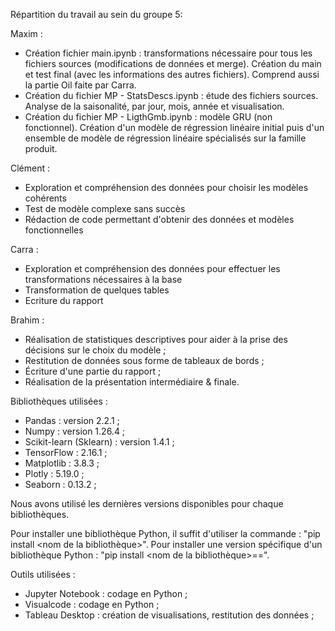 Répartition du travail au sein du groupe 5:


Maxim : 

- Création fichier main.ipynb : transformations nécessaire pour tous les fichiers sources (modifications de données et merge). Création du main et test final (avec les informations des autres fichiers). Comprend aussi la partie Oil faite par Carra.
- Création du fichier MP - StatsDescs.ipynb : étude des fichiers sources. Analyse de la saisonalité, par jour, mois, année et visualisation.
- Création du fichier MP - LigthGmb.ipynb : modèle GRU (non fonctionnel). Création d'un modèle de régression linéaire initial puis d'un ensemble de modèle de régression linéaire spécialisés sur la famille produit.

Clément :

- Exploration et compréhension des données pour choisir les modèles cohérents
- Test de modèle complexe sans succès
- Rédaction de code permettant d'obtenir des données et modèles fonctionnelles

Carra :

- Exploration et compréhension des données pour effectuer les transformations nécessaires à la base
- Transformation de quelques tables
- Ecriture du rapport

Brahim : 

- Réalisation de statistiques descriptives pour aider à la prise des décisions sur le choix du modèle ;
- Restitution de données sous forme de tableaux de bords ;
- Écriture d'une partie du rapport ;
- Réalisation de la présentation intermédiaire & finale.

Bibliothèques utilisées :

- Pandas : version 2.2.1 ;
- Numpy : version 1.26.4 ;
- Scikit-learn (Sklearn) : version 1.4.1 ;
- TensorFlow : 2.16.1 ;
- Matplotlib : 3.8.3 ;
- Plotly : 5.19.0 ;
- Seaborn : 0.13.2 ;

Nous avons utilisé les dernières versions disponibles pour chaque bibliothèques.

Pour installer une bibliothèque Python, il suffit d'utiliser la commande : "pip install <nom de la bibliothèque>".
Pour installer une version spécifique d'un bibliothèque Python : "pip install <nom de la bibliothèque>==<version>".

Outils utilisées :

- Jupyter Notebook : codage en Python ;
- Visualcode : codage en Python ;
- Tableau Desktop : création de visualisations, restitution des données ;

